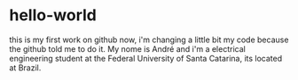 # hello-world
this is my first work on github
now, i'm changing a little bit my code because the github told me to do it.
My nome is André and i'm a electrical engineering student at the Federal University of Santa Catarina, its located at Brazil.
